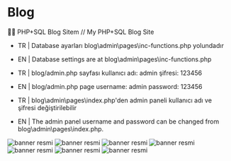 # Blog
👋👀 PHP+SQL Blog Sitem // My PHP+SQL Blog Site

- TR | Database ayarları blog\admin\pages\inc-functions.php yolundadır
- EN | Database settings are at blog\admin\pages\inc-functions.php

- TR | blog/admin.php sayfası kullanıcı adı: admin şifresi: 123456 
- EN | blog/admin.php page username: admin password: 123456

- TR | blog\admin\pages\index.php'den admin paneli kullanıcı adı ve şifresi değiştirilebilir
- EN | The admin panel username and password can be changed from blog\admin\pages\index.php.


![banner resmi](https://github.com/kilicberkay/blog/blob/main/Resimler/anasayfa.png)
![banner resmi](https://github.com/kilicberkay/blog/blob/main/Resimler/hakk%C4%B1mda.png)
![banner resmi](https://github.com/kilicberkay/blog/blob/main/Resimler/iletisim.png)
![banner resmi](https://github.com/kilicberkay/blog/blob/main/Resimler/post.jpg)
![banner resmi](https://github.com/kilicberkay/blog/blob/main/Resimler/admin%20ana%20sayfa.png)
![banner resmi](https://github.com/kilicberkay/blog/blob/main/Resimler/admin%20panel%20bloglar.png)
![banner resmi](https://github.com/kilicberkay/blog/blob/main/Resimler/admin%20panel%20hakk%C4%B1m%C4%B1zda.png)
